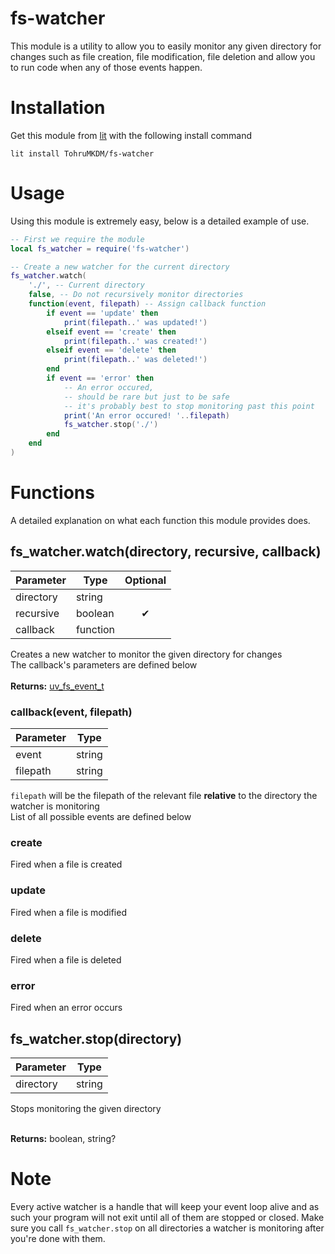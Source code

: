 # fs-watcher
This module is a utility to allow you to easily monitor any given directory for changes such as file creation, file modification, file deletion and allow you to run code when any of those events happen.

# Installation
Get this module from [lit](https://luvit.io/lit.html) with the following install command
```
lit install TohruMKDM/fs-watcher
```

# Usage
Using this module is extremely easy, below is a detailed example of use.
```lua
-- First we require the module
local fs_watcher = require('fs-watcher')

-- Create a new watcher for the current directory
fs_watcher.watch(
    './', -- Current directory
    false, -- Do not recursively monitor directories
    function(event, filepath) -- Assign callback function
        if event == 'update' then
            print(filepath..' was updated!')
        elseif event == 'create' then
            print(filepath..' was created!')
        elseif event == 'delete' then
            print(filepath..' was deleted!')
        end
        if event == 'error' then
            -- An error occured, 
            -- should be rare but just to be safe 
            -- it's probably best to stop monitoring past this point
            print('An error occured! '..filepath)
            fs_watcher.stop('./')
        end
    end
)
```

# Functions
A detailed explanation on what each function this module provides does.
## fs_watcher.watch(directory, recursive, callback)
| Parameter |   Type   | Optional |
| --------- | -------- |:--------:|
| directory | string   |          |
| recursive | boolean  |     ✔    |
| callback  | function |          |

Creates a new watcher to monitor the given directory for changes</br>
The callback's parameters are defined below</br></br>
**Returns:** [uv_fs_event_t](https://github.com/luvit/luv/blob/master/docs.md#uv_fs_event_t--fs-event-handle)

### callback(event, filepath)
| Parameter |   Type   |
| --------- | -------- |
|   event   |  string  |   
|  filepath |  string  |

`filepath` will be the filepath of the relevant file **relative** to the directory the watcher is monitoring</br>
List of all possible events are defined below

### create
Fired when a file is created

### update
Fired when a file is modified

### delete
Fired when a file is deleted

### error
Fired when an error occurs

## fs_watcher.stop(directory)
| Parameter |   Type   |
| --------- | -------- |
| directory |  string  |

Stops monitoring the given directory</br></br>

**Returns:** boolean, string?

# Note
Every active watcher is a handle that will keep your event loop alive and as such your program will not exit until all of them are stopped or closed.
Make sure you call `fs_watcher.stop` on all directories a watcher is monitoring after you're done with them.